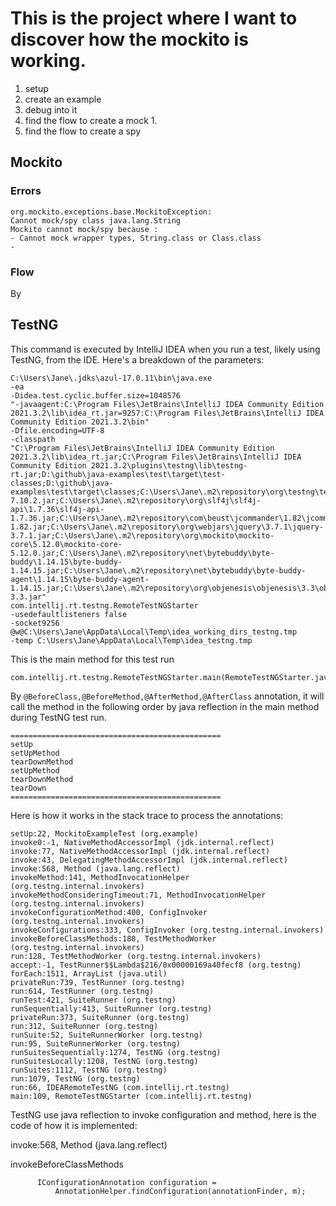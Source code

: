 # This is the project  where I want to discover how the mockito is working.

1. setup
2. create an example
3. debug into it
4. find the flow to create a mock
   1. 
5. find the flow to create a spy

## Mockito

### Errors
```
org.mockito.exceptions.base.MockitoException:
Cannot mock/spy class java.lang.String
Mockito cannot mock/spy because :
- Cannot mock wrapper types, String.class or Class.class
- 
```

### Flow
By 

## TestNG
This command is executed by IntelliJ IDEA when you run a test, likely using TestNG, from the IDE. Here's a breakdown of the parameters:

```
C:\Users\Jane\.jdks\azul-17.0.11\bin\java.exe 
-ea 
-Didea.test.cyclic.buffer.size=1048576 
"-javaagent:C:\Program Files\JetBrains\IntelliJ IDEA Community Edition 2021.3.2\lib\idea_rt.jar=9257:C:\Program Files\JetBrains\IntelliJ IDEA Community Edition 2021.3.2\bin" 
-Dfile.encoding=UTF-8 
-classpath 
"C:\Program Files\JetBrains\IntelliJ IDEA Community Edition 2021.3.2\lib\idea_rt.jar;C:\Program Files\JetBrains\IntelliJ IDEA Community Edition 2021.3.2\plugins\testng\lib\testng-rt.jar;D:\github\java-examples\test\target\test-classes;D:\github\java-examples\test\target\classes;C:\Users\Jane\.m2\repository\org\testng\testng\7.10.2\testng-7.10.2.jar;C:\Users\Jane\.m2\repository\org\slf4j\slf4j-api\1.7.36\slf4j-api-1.7.36.jar;C:\Users\Jane\.m2\repository\com\beust\jcommander\1.82\jcommander-1.82.jar;C:\Users\Jane\.m2\repository\org\webjars\jquery\3.7.1\jquery-3.7.1.jar;C:\Users\Jane\.m2\repository\org\mockito\mockito-core\5.12.0\mockito-core-5.12.0.jar;C:\Users\Jane\.m2\repository\net\bytebuddy\byte-buddy\1.14.15\byte-buddy-1.14.15.jar;C:\Users\Jane\.m2\repository\net\bytebuddy\byte-buddy-agent\1.14.15\byte-buddy-agent-1.14.15.jar;C:\Users\Jane\.m2\repository\org\objenesis\objenesis\3.3\objenesis-3.3.jar" 
com.intellij.rt.testng.RemoteTestNGStarter 
-usedefaultlisteners false 
-socket9256 
@w@C:\Users\Jane\AppData\Local\Temp\idea_working_dirs_testng.tmp 
-temp C:\Users\Jane\AppData\Local\Temp\idea_testng.tmp

```
This is the main method for this test run
```
com.intellij.rt.testng.RemoteTestNGStarter.main(RemoteTestNGStarter.java:109)
```

By ```@BeforeClass,@BeforeMethod,@AfterMethod,@AfterClass``` annotation, it will call the method in the following order by java reflection in the main method during TestNG test run.
``````
===============================================
setUp
setUpMethod
tearDownMethod
setUpMethod
tearDownMethod
tearDown
===============================================
``````
Here is how it works in the stack trace to process the annotations:

``````
setUp:22, MockitoExampleTest (org.example)
invoke0:-1, NativeMethodAccessorImpl (jdk.internal.reflect)
invoke:77, NativeMethodAccessorImpl (jdk.internal.reflect)
invoke:43, DelegatingMethodAccessorImpl (jdk.internal.reflect)
invoke:568, Method (java.lang.reflect)
invokeMethod:141, MethodInvocationHelper (org.testng.internal.invokers)
invokeMethodConsideringTimeout:71, MethodInvocationHelper (org.testng.internal.invokers)
invokeConfigurationMethod:400, ConfigInvoker (org.testng.internal.invokers)
invokeConfigurations:333, ConfigInvoker (org.testng.internal.invokers)
invokeBeforeClassMethods:188, TestMethodWorker (org.testng.internal.invokers)
run:128, TestMethodWorker (org.testng.internal.invokers)
accept:-1, TestRunner$$Lambda$216/0x00000169a40fecf8 (org.testng)
forEach:1511, ArrayList (java.util)
privateRun:739, TestRunner (org.testng)
run:614, TestRunner (org.testng)
runTest:421, SuiteRunner (org.testng)
runSequentially:413, SuiteRunner (org.testng)
privateRun:373, SuiteRunner (org.testng)
run:312, SuiteRunner (org.testng)
runSuite:52, SuiteRunnerWorker (org.testng)
run:95, SuiteRunnerWorker (org.testng)
runSuitesSequentially:1274, TestNG (org.testng)
runSuitesLocally:1208, TestNG (org.testng)
runSuites:1112, TestNG (org.testng)
run:1079, TestNG (org.testng)
run:66, IDEARemoteTestNG (com.intellij.rt.testng)
main:109, RemoteTestNGStarter (com.intellij.rt.testng)
``````

TestNG use java reflection to invoke configuration and method, here is the code of how it is implemented:

invoke:568, Method (java.lang.reflect)

invokeBeforeClassMethods
```
      IConfigurationAnnotation configuration =
          AnnotationHelper.findConfiguration(annotationFinder, m);
```